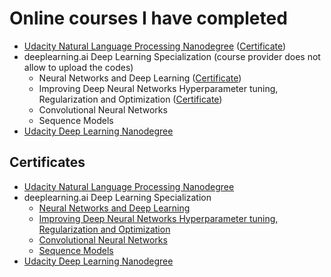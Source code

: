 # Online courses I have completed

* [Udacity Natural Language Processing Nanodegree](https://github.com/vgkortsas/Online_courses/tree/master/Udacity_Natural_Language_Processing_Nanodegree) ([Certificate](https://github.com/vgkortsas/Online_courses/blob/master/Certificates/Udacity%20NLP%20graduation%20certificate.pdf))
* deeplearning.ai Deep Learning Specialization (course provider does not allow to upload the codes)
    * Neural Networks and Deep Learning
    ([Certificate](https://github.com/vgkortsas/Online_courses/blob/master/Certificates/Neural%20Networks%20and%20Deep%20Learning%20certificate.pdf))
    * Improving Deep Neural Networks Hyperparameter tuning, Regularization and Optimization
    ([Certificate](https://github.com/vgkortsas/Online_courses/blob/master/Certificates/Improving%20Deep%20Neural%20Networks%20Hyperparameter%20tuning%2C%20Regularization%20and%20Optimization%20certificate.pdf))
    * Convolutional Neural Networks
    * Sequence Models
* [Udacity Deep Learning Nanodegree](https://github.com/vgkortsas/Online_courses/tree/master/Udacity_Deep_Learning_Nanodegree)

## Certificates
* [Udacity Natural Language Processing Nanodegree](https://github.com/vgkortsas/Online_courses/blob/master/Certificates/Udacity%20NLP%20graduation%20certificate.pdf)
* deeplearning.ai Deep Learning Specialization 
	* [Neural Networks and Deep Learning](https://github.com/vgkortsas/Online_courses/blob/master/Certificates/Neural%20Networks%20and%20Deep%20Learning%20certificate.pdf)
	* [Improving Deep Neural Networks Hyperparameter tuning, Regularization and Optimization](https://github.com/vgkortsas/Online_courses/blob/master/Certificates/Improving%20Deep%20Neural%20Networks%20Hyperparameter%20tuning%2C%20Regularization%20and%20Optimization%20certificate.pdf)
	* [Convolutional Neural Networks](https://github.com/vgkortsas/Online_courses/blob/master/Certificates/Convolutional%20Neural%20Networks%20Certificate.pdf)
	* [Sequence Models](https://github.com/vgkortsas/Online_courses/blob/master/Certificates/Sequence%20Models%20Coursera%20certificate.pdf)
* [Udacity Deep Learning Nanodegree](https://github.com/vgkortsas/Online_courses/blob/master/Certificates/Udacity%20DL%20graduation%20certificate.pdf)



